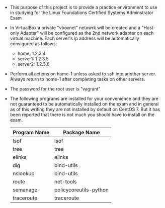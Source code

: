 * This purpose of this project is to provide a practice environment to use in studying for the Linux Foundations Certified Systems Adminstrator Exam

* In VirtualBox a private "vboxnet" netowrk will be created and a  "Host-only Adapter" will be configured as the 2nd network adapter on each virtual machine. Each server's ip address will be automatically convigured as follows:
  * home: 1.2.3.4
  * server1: 1.2.3.5
  * server2: 1.2.3.6
* Perform all actions on home-1 unless asked to ssh into another server. Always return to home-1 after completing tasks on other servers.
* The password for the root user is "vagrant"
* The following programs are installed for your convenience and they are not guaranteed to be automatically installed on the exam and in general as of this writing they are not installed by default on CentOS 7. But it has been reported that there is not much you should have to install on the exam.

  | Program Name | Package Name           |
  | ------------ | ------------           |
  | lsof         | lsof                   |
  | tree         | tree                   |
  | elinks       | elinks                 |
  | dig          | bind-utils             |
  | nslookup     | bind-utils             |
  | route        | net-tools              |
  | semanage     | policycoreutils-python |
  | traceroute   | traceroute             |
